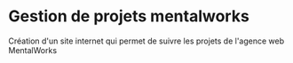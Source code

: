 # Gestion de projets mentalworks #

Création d'un site internet qui permet de suivre les projets de l'agence web MentalWorks

